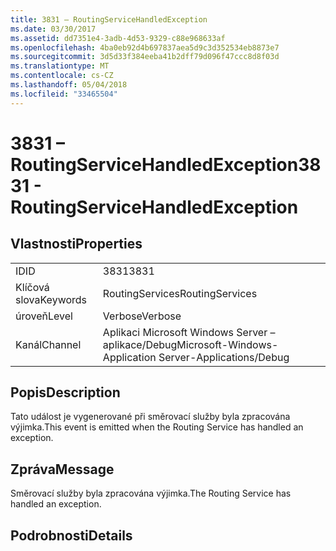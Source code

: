 ```yaml
---
title: 3831 – RoutingServiceHandledException
ms.date: 03/30/2017
ms.assetid: dd7351e4-3adb-4d53-9329-c88e968633af
ms.openlocfilehash: 4ba0eb92d4b697837aea5d9c3d352534eb8873e7
ms.sourcegitcommit: 3d5d33f384eeba41b2dff79d096f47ccc8d8f03d
ms.translationtype: MT
ms.contentlocale: cs-CZ
ms.lasthandoff: 05/04/2018
ms.locfileid: "33465504"
---
```

# <a name="3831---routingservicehandledexception"></a><span data-ttu-id="7bb9d-102">3831 – RoutingServiceHandledException</span><span class="sxs-lookup"><span data-stu-id="7bb9d-102">3831 - RoutingServiceHandledException</span></span>
## <a name="properties"></a><span data-ttu-id="7bb9d-103">Vlastnosti</span><span class="sxs-lookup"><span data-stu-id="7bb9d-103">Properties</span></span>  
  
|||  
|-|-|  
|<span data-ttu-id="7bb9d-104">ID</span><span class="sxs-lookup"><span data-stu-id="7bb9d-104">ID</span></span>|<span data-ttu-id="7bb9d-105">3831</span><span class="sxs-lookup"><span data-stu-id="7bb9d-105">3831</span></span>|  
|<span data-ttu-id="7bb9d-106">Klíčová slova</span><span class="sxs-lookup"><span data-stu-id="7bb9d-106">Keywords</span></span>|<span data-ttu-id="7bb9d-107">RoutingServices</span><span class="sxs-lookup"><span data-stu-id="7bb9d-107">RoutingServices</span></span>|  
|<span data-ttu-id="7bb9d-108">úroveň</span><span class="sxs-lookup"><span data-stu-id="7bb9d-108">Level</span></span>|<span data-ttu-id="7bb9d-109">Verbose</span><span class="sxs-lookup"><span data-stu-id="7bb9d-109">Verbose</span></span>|  
|<span data-ttu-id="7bb9d-110">Kanál</span><span class="sxs-lookup"><span data-stu-id="7bb9d-110">Channel</span></span>|<span data-ttu-id="7bb9d-111">Aplikaci Microsoft Windows Server – aplikace/Debug</span><span class="sxs-lookup"><span data-stu-id="7bb9d-111">Microsoft-Windows-Application Server-Applications/Debug</span></span>|  
  
## <a name="description"></a><span data-ttu-id="7bb9d-112">Popis</span><span class="sxs-lookup"><span data-stu-id="7bb9d-112">Description</span></span>  
 <span data-ttu-id="7bb9d-113">Tato událost je vygenerované při směrovací služby byla zpracována výjimka.</span><span class="sxs-lookup"><span data-stu-id="7bb9d-113">This event is emitted when the Routing Service has handled an exception.</span></span>  
  
## <a name="message"></a><span data-ttu-id="7bb9d-114">Zpráva</span><span class="sxs-lookup"><span data-stu-id="7bb9d-114">Message</span></span>  
 <span data-ttu-id="7bb9d-115">Směrovací služby byla zpracována výjimka.</span><span class="sxs-lookup"><span data-stu-id="7bb9d-115">The Routing Service has handled an exception.</span></span>  
  
## <a name="details"></a><span data-ttu-id="7bb9d-116">Podrobnosti</span><span class="sxs-lookup"><span data-stu-id="7bb9d-116">Details</span></span>
